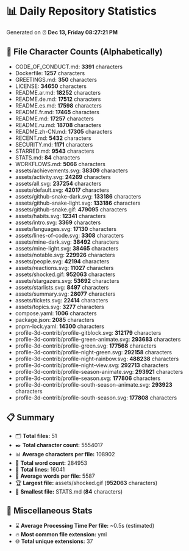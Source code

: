 # 📊 Daily Repository Statistics
Generated on ⏰ **Dec 13, Friday 08:27:21 PM**

## 📂 File Character Counts (Alphabetically)
- CODE_OF_CONDUCT.md: **3391** characters
- Dockerfile: **1257** characters
- GREETINGS.md: **350** characters
- LICENSE: **34650** characters
- README.ar.md: **18252** characters
- README.de.md: **17512** characters
- README.es.md: **17598** characters
- README.fr.md: **17465** characters
- README.md: **17257** characters
- README.ru.md: **18708** characters
- README.zh-CN.md: **17305** characters
- RECENT.md: **5432** characters
- SECURITY.md: **1171** characters
- STARRED.md: **9543** characters
- STATS.md: **84** characters
- WORKFLOWS.md: **5066** characters
- assets/achievements.svg: **38309** characters
- assets/activity.svg: **24269** characters
- assets/all.svg: **237254** characters
- assets/default.svg: **42017** characters
- assets/github-snake-dark.svg: **133186** characters
- assets/github-snake-light.svg: **133186** characters
- assets/github-snake.gif: **479095** characters
- assets/habits.svg: **12341** characters
- assets/intro.svg: **3369** characters
- assets/languages.svg: **17130** characters
- assets/lines-of-code.svg: **3308** characters
- assets/mine-dark.svg: **38492** characters
- assets/mine-light.svg: **38465** characters
- assets/notable.svg: **229926** characters
- assets/people.svg: **42194** characters
- assets/reactions.svg: **11027** characters
- assets/shocked.gif: **952063** characters
- assets/stargazers.svg: **53692** characters
- assets/starlists.svg: **8497** characters
- assets/summary.svg: **28077** characters
- assets/tickets.svg: **22414** characters
- assets/topics.svg: **3277** characters
- compose.yaml: **1006** characters
- package.json: **2085** characters
- pnpm-lock.yaml: **14300** characters
- profile-3d-contrib/profile-gitblock.svg: **312179** characters
- profile-3d-contrib/profile-green-animate.svg: **293683** characters
- profile-3d-contrib/profile-green.svg: **177568** characters
- profile-3d-contrib/profile-night-green.svg: **292158** characters
- profile-3d-contrib/profile-night-rainbow.svg: **488238** characters
- profile-3d-contrib/profile-night-view.svg: **292713** characters
- profile-3d-contrib/profile-season-animate.svg: **293921** characters
- profile-3d-contrib/profile-season.svg: **177806** characters
- profile-3d-contrib/profile-south-season-animate.svg: **293923** characters
- profile-3d-contrib/profile-south-season.svg: **177808** characters

## 📋 Summary
- 🗂️ **Total files:** 51
- ✒️ **Total character count:** 5554017
- 📊 **Average characters per file:** 108902
- 📝 **Total word count:** 284953
- 🧾 **Total lines:** 16041
- 📐 **Average words per file:** 5587
- 🏆 **Largest file:** assets/shocked.gif (**952063** characters)
- 🥉 **Smallest file:** STATS.md (**84** characters)

## 🌟 Miscellaneous Stats
- ⌛ **Average Processing Time Per file:** ~0.5s (estimated)
- 🔥 **Most common file extension:** yml
- 🌐 **Total unique extensions:** 37
